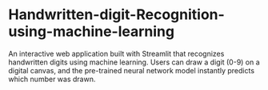 # Handwritten-digit-Recognition-using-machine-learning
An interactive web application built with Streamlit that recognizes handwritten digits using machine learning. Users can draw a digit (0-9) on a digital canvas, and the pre-trained neural network model instantly predicts which number was drawn.
